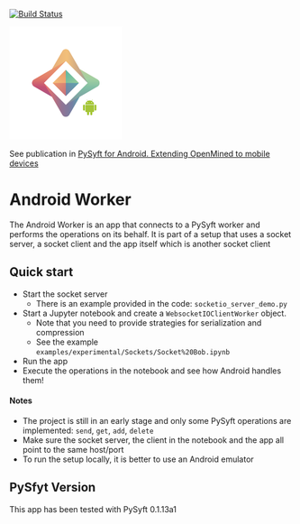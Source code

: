 [![Build Status](https://travis-ci.org/OpenMined/AndroidWorker.svg?branch=master)](https://travis-ci.org/OpenMined/AndroidWorker)

![PySyft for Android](art/pysyft_android.png)

See publication in [PySyft for Android. Extending OpenMined to mobile devices](https://medium.com/@mccorby/pysyft-android-b28da47a767e)

# Android Worker

The Android Worker is an app that connects to a PySyft worker and performs the operations on its behalf. It is part of a setup that uses a socket server, a socket client and the app itself which is another socket client

## Quick start

* Start the socket server
  * There is an example provided in the code: `socketio_server_demo.py`
* Start a Jupyter notebook and create a `WebsocketIOClientWorker` object.
  * Note that you need to provide strategies for serialization and compression
  * See the example `examples/experimental/Sockets/Socket%20Bob.ipynb`
* Run the app
* Execute the operations in the notebook and see how Android handles them!

#### Notes
* The project is still in an early stage and only some PySyft operations are implemented: `send`, `get`, `add`, `delete`
* Make sure the socket server, the client in the notebook and the app all point to the same host/port
* To run the setup locally, it is better to use an Android emulator

## PySfyt Version
This app has been tested with PySyft 0.1.13a1



